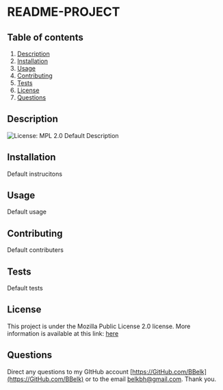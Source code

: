 # README-PROJECT

  ## Table of contents
  1. [Description](#description)
  2. [Installation](#installation)
  3. [Usage](#usage)
  4. [Contributing](#contributing)
  5. [Tests](#tests)
  6. [License](#license)
  7. [Questions](#Questions)

  ## Description
  ![License: MPL 2.0](https://img.shields.io/badge/License-MPL_2.0-success.svg)
  Default Description
  ## Installation
  Default instrucitons
  ## Usage
  Default usage
  ## Contributing
  Default contributers
  ## Tests
  Default tests
  ## License
  This project is under the Mozilla Public License 2.0 license. More information is available at this link: [here](https://choosealicense.com/licenses/mpl-2.0/)
  ## Questions
  Direct any questions to my GItHub account [https://GitHub.com/BBelk](https://GitHub.com/BBelk) or to the email belkbh@gmail.com. Thank you.
